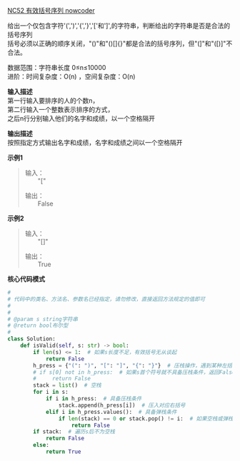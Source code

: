 [NC52 有效括号序列 nowcoder](https://www.nowcoder.com/practice/37548e94a270412c8b9fb85643c8ccc2?tpId=196&tqId=37083&rp=1&ru=/exam/oj&qru=/exam/oj&sourceUrl=%2Fexam%2Foj%3Fpage%3D2%26tab%3D%25E7%25AE%2597%25E6%25B3%2595%25E7%25AF%2587%26topicId%3D196&difficulty=undefined&judgeStatus=undefined&tags=&title=)

给出一个仅包含字符'(',')','{','}','['和']',的字符串，判断给出的字符串是否是合法的括号序列
<br>括号必须以正确的顺序关闭，"()"和"()[]{}"都是合法的括号序列，但"(]"和"([)]"不合法。

数据范围：字符串长度 0≤n≤10000
<br>进阶：时间复杂度：O(n) ，空间复杂度：O(n)

**输入描述**
<br>第一行输入要排序的人的个数n，
<br>第二行输入一个整数表示排序的方式，
<br>之后n行分别输入他们的名字和成绩，以一个空格隔开

**输出描述**
<br>按照指定方式输出名字和成绩，名字和成绩之间以一个空格隔开

**示例1**
>输入：
> <br>&emsp;&emsp;"["
> 
>输出：
> <br>&emsp;&emsp;False

**示例2**
>输入：
> <br>&emsp;&emsp;"[]"
> 
>输出：
> <br>&emsp;&emsp;True

**核心代码模式**

```python
#
# 代码中的类名、方法名、参数名已经指定，请勿修改，直接返回方法规定的值即可
#
#
# @param s string字符串
# @return bool布尔型
#
class Solution:
    def isValid(self, s: str) -> bool:
        if len(s) <= 1:  # 如果s长度不足，有效括号无从谈起
            return False
        h_press = {"(": ")", "[": "]", "{": "}"}  # 压栈操作，遇到某种左括号，则压入其对应的右括号
        # if s[0] not in h_press:  # 如果s首个符号就不具备压栈条件，返回False(与21行代码等效，可省略)
        #     return False
        stack = list()  # 空栈
        for i in s:
            if i in h_press:  # 具备压栈条件
                stack.append(h_press[i])  # 压入对应右括号
            elif i in h_press.values():  # 具备弹栈条件
                if len(stack) == 0 or stack.pop() != i:  # 如果空栈或弹栈操作与栈顶操作不一致
                    return False
        if stack:  # 遍历s后不为空栈
            return False
        else:
            return True
```
